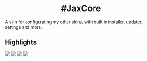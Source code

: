 <h1 align="center">
  #JaxCore
</h1>

A skin for configurating my other skins, with built in installer, updater, settings and more. 

## Highlights
<img src="https://github.com/EnhancedJax/-JaxCore/blob/main/%40Resources/Images/Unified/Splashes/Splash.png"/>
<img src="https://github.com/EnhancedJax/-JaxCore/blob/main/%40Resources/Images/Unified/Splashes/Splash2.png"/>
<img src="https://github.com/EnhancedJax/-JaxCore/blob/main/%40Resources/Images/Unified/Splashes/Splash3.png"/>
<img src="https://github.com/EnhancedJax/-JaxCore/blob/main/%40Resources/Images/Unified/Splashes/Splash4.png"/>
